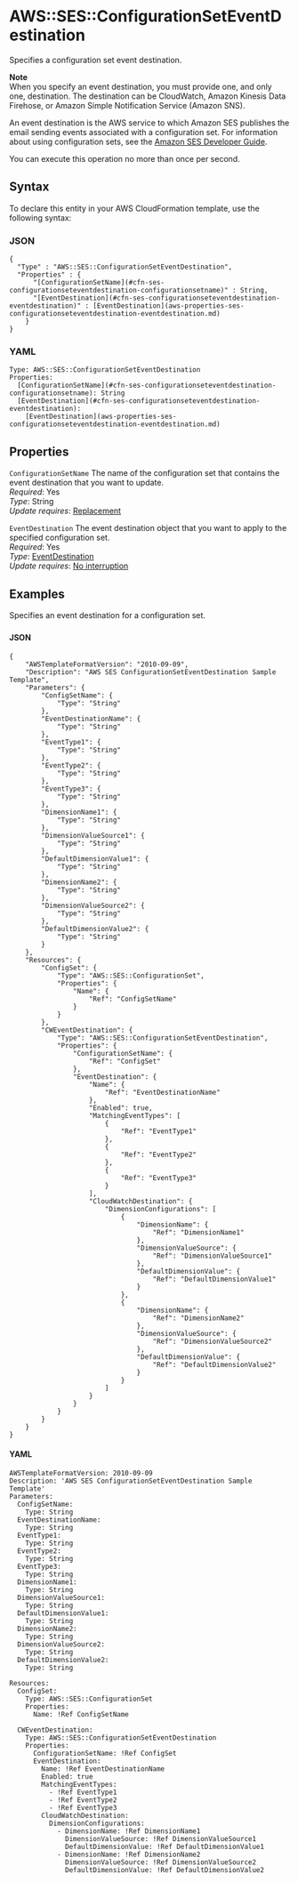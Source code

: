 # AWS::SES::ConfigurationSetEventDestination<a name="aws-resource-ses-configurationseteventdestination"></a>

Specifies a configuration set event destination\.

**Note**  
When you specify an event destination, you must provide one, and only one, destination\. The destination can be CloudWatch, Amazon Kinesis Data Firehose, or Amazon Simple Notification Service \(Amazon SNS\)\.

An event destination is the AWS service to which Amazon SES publishes the email sending events associated with a configuration set\. For information about using configuration sets, see the [Amazon SES Developer Guide](https://docs.aws.amazon.com/ses/latest/DeveloperGuide/monitor-sending-activity.html)\.

You can execute this operation no more than once per second\.

## Syntax<a name="aws-resource-ses-configurationseteventdestination-syntax"></a>

To declare this entity in your AWS CloudFormation template, use the following syntax:

### JSON<a name="aws-resource-ses-configurationseteventdestination-syntax.json"></a>

```
{
  "Type" : "AWS::SES::ConfigurationSetEventDestination",
  "Properties" : {
      "[ConfigurationSetName](#cfn-ses-configurationseteventdestination-configurationsetname)" : String,
      "[EventDestination](#cfn-ses-configurationseteventdestination-eventdestination)" : [EventDestination](aws-properties-ses-configurationseteventdestination-eventdestination.md)
    }
}
```

### YAML<a name="aws-resource-ses-configurationseteventdestination-syntax.yaml"></a>

```
Type: AWS::SES::ConfigurationSetEventDestination
Properties: 
  [ConfigurationSetName](#cfn-ses-configurationseteventdestination-configurationsetname): String
  [EventDestination](#cfn-ses-configurationseteventdestination-eventdestination): 
    [EventDestination](aws-properties-ses-configurationseteventdestination-eventdestination.md)
```

## Properties<a name="aws-resource-ses-configurationseteventdestination-properties"></a>

`ConfigurationSetName`  <a name="cfn-ses-configurationseteventdestination-configurationsetname"></a>
The name of the configuration set that contains the event destination that you want to update\.  
*Required*: Yes  
*Type*: String  
*Update requires*: [Replacement](https://docs.aws.amazon.com/AWSCloudFormation/latest/UserGuide/using-cfn-updating-stacks-update-behaviors.html#update-replacement)

`EventDestination`  <a name="cfn-ses-configurationseteventdestination-eventdestination"></a>
The event destination object that you want to apply to the specified configuration set\.  
*Required*: Yes  
*Type*: [EventDestination](aws-properties-ses-configurationseteventdestination-eventdestination.md)  
*Update requires*: [No interruption](https://docs.aws.amazon.com/AWSCloudFormation/latest/UserGuide/using-cfn-updating-stacks-update-behaviors.html#update-no-interrupt)

## Examples<a name="aws-resource-ses-configurationseteventdestination--examples"></a>

Specifies an event destination for a configuration set\.

### <a name="aws-resource-ses-configurationseteventdestination--examples--"></a>

#### JSON<a name="aws-resource-ses-configurationseteventdestination--examples----json"></a>

```
{
    "AWSTemplateFormatVersion": "2010-09-09",
    "Description": "AWS SES ConfigurationSetEventDestination Sample Template",
    "Parameters": {
        "ConfigSetName": {
            "Type": "String"
        },
        "EventDestinationName": {
            "Type": "String"
        },
        "EventType1": {
            "Type": "String"
        },
        "EventType2": {
            "Type": "String"
        },
        "EventType3": {
            "Type": "String"
        },
        "DimensionName1": {
            "Type": "String"
        },
        "DimensionValueSource1": {
            "Type": "String"
        },
        "DefaultDimensionValue1": {
            "Type": "String"
        },
        "DimensionName2": {
            "Type": "String"
        },
        "DimensionValueSource2": {
            "Type": "String"
        },
        "DefaultDimensionValue2": {
            "Type": "String"
        }
    },
    "Resources": {
        "ConfigSet": {
            "Type": "AWS::SES::ConfigurationSet",
            "Properties": {
                "Name": {
                    "Ref": "ConfigSetName"
                }
            }
        },
        "CWEventDestination": {
            "Type": "AWS::SES::ConfigurationSetEventDestination",
            "Properties": {
                "ConfigurationSetName": {
                    "Ref": "ConfigSet"
                },
                "EventDestination": {
                    "Name": {
                        "Ref": "EventDestinationName"
                    },
                    "Enabled": true,
                    "MatchingEventTypes": [
                        {
                            "Ref": "EventType1"
                        },
                        {
                            "Ref": "EventType2"
                        },
                        {
                            "Ref": "EventType3"
                        }
                    ],
                    "CloudWatchDestination": {
                        "DimensionConfigurations": [
                            {
                                "DimensionName": {
                                    "Ref": "DimensionName1"
                                },
                                "DimensionValueSource": {
                                    "Ref": "DimensionValueSource1"
                                },
                                "DefaultDimensionValue": {
                                    "Ref": "DefaultDimensionValue1"
                                }
                            },
                            {
                                "DimensionName": {
                                    "Ref": "DimensionName2"
                                },
                                "DimensionValueSource": {
                                    "Ref": "DimensionValueSource2"
                                },
                                "DefaultDimensionValue": {
                                    "Ref": "DefaultDimensionValue2"
                                }
                            }
                        ]
                    }
                }
            }
        }
    }
}
```

#### YAML<a name="aws-resource-ses-configurationseteventdestination--examples----yaml"></a>

```
AWSTemplateFormatVersion: 2010-09-09
Description: 'AWS SES ConfigurationSetEventDestination Sample Template'
Parameters:
  ConfigSetName:
    Type: String
  EventDestinationName:
    Type: String
  EventType1:
    Type: String
  EventType2:
    Type: String
  EventType3:
    Type: String
  DimensionName1:
    Type: String
  DimensionValueSource1:
    Type: String
  DefaultDimensionValue1:
    Type: String
  DimensionName2:
    Type: String
  DimensionValueSource2:
    Type: String
  DefaultDimensionValue2:
    Type: String

Resources:
  ConfigSet:
    Type: AWS::SES::ConfigurationSet
    Properties:
      Name: !Ref ConfigSetName

  CWEventDestination:
    Type: AWS::SES::ConfigurationSetEventDestination
    Properties:
      ConfigurationSetName: !Ref ConfigSet
      EventDestination:
        Name: !Ref EventDestinationName
        Enabled: true
        MatchingEventTypes:
          - !Ref EventType1
          - !Ref EventType2
          - !Ref EventType3
        CloudWatchDestination:
          DimensionConfigurations:
            - DimensionName: !Ref DimensionName1
              DimensionValueSource: !Ref DimensionValueSource1
              DefaultDimensionValue: !Ref DefaultDimensionValue1
            - DimensionName: !Ref DimensionName2
              DimensionValueSource: !Ref DimensionValueSource2
              DefaultDimensionValue: !Ref DefaultDimensionValue2
```